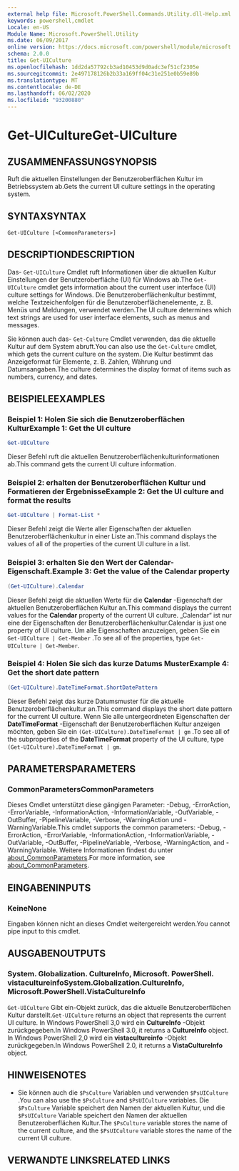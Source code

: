 ```yaml
---
external help file: Microsoft.PowerShell.Commands.Utility.dll-Help.xml
keywords: powershell,cmdlet
Locale: en-US
Module Name: Microsoft.PowerShell.Utility
ms.date: 06/09/2017
online version: https://docs.microsoft.com/powershell/module/microsoft.powershell.utility/get-uiculture?view=powershell-6&WT.mc_id=ps-gethelp
schema: 2.0.0
title: Get-UICulture
ms.openlocfilehash: 1dd2da57792cb3ad10453d9d0adc3ef51cf2305e
ms.sourcegitcommit: 2e497178126b2b33a169ff04c31e251e0b59e89b
ms.translationtype: MT
ms.contentlocale: de-DE
ms.lasthandoff: 06/02/2020
ms.locfileid: "93200880"
---
```

# <span data-ttu-id="cfeed-103">Get-UICulture</span><span class="sxs-lookup"><span data-stu-id="cfeed-103">Get-UICulture</span></span>

## <span data-ttu-id="cfeed-104">ZUSAMMENFASSUNG</span><span class="sxs-lookup"><span data-stu-id="cfeed-104">SYNOPSIS</span></span>
<span data-ttu-id="cfeed-105">Ruft die aktuellen Einstellungen der Benutzeroberflächen Kultur im Betriebssystem ab.</span><span class="sxs-lookup"><span data-stu-id="cfeed-105">Gets the current UI culture settings in the operating system.</span></span>

## <span data-ttu-id="cfeed-106">SYNTAX</span><span class="sxs-lookup"><span data-stu-id="cfeed-106">SYNTAX</span></span>

```
Get-UICulture [<CommonParameters>]
```

## <span data-ttu-id="cfeed-107">DESCRIPTION</span><span class="sxs-lookup"><span data-stu-id="cfeed-107">DESCRIPTION</span></span>

<span data-ttu-id="cfeed-108">Das- `Get-UICulture` Cmdlet ruft Informationen über die aktuellen Kultur Einstellungen der Benutzeroberfläche (UI) für Windows ab.</span><span class="sxs-lookup"><span data-stu-id="cfeed-108">The `Get-UICulture` cmdlet gets information about the current user interface (UI) culture settings for Windows.</span></span>
<span data-ttu-id="cfeed-109">Die Benutzeroberflächenkultur bestimmt, welche Textzeichenfolgen für die Benutzeroberflächenelemente, z. B. Menüs und Meldungen, verwendet werden.</span><span class="sxs-lookup"><span data-stu-id="cfeed-109">The UI culture determines which text strings are used for user interface elements, such as menus and messages.</span></span>

<span data-ttu-id="cfeed-110">Sie können auch das- `Get-Culture` Cmdlet verwenden, das die aktuelle Kultur auf dem System abruft.</span><span class="sxs-lookup"><span data-stu-id="cfeed-110">You can also use the `Get-Culture` cmdlet, which gets the current culture on the system.</span></span>
<span data-ttu-id="cfeed-111">Die Kultur bestimmt das Anzeigeformat für Elemente, z. B. Zahlen, Währung und Datumsangaben.</span><span class="sxs-lookup"><span data-stu-id="cfeed-111">The culture determines the display format of items such as numbers, currency, and dates.</span></span>

## <span data-ttu-id="cfeed-112">BEISPIELE</span><span class="sxs-lookup"><span data-stu-id="cfeed-112">EXAMPLES</span></span>

### <span data-ttu-id="cfeed-113">Beispiel 1: Holen Sie sich die Benutzeroberflächen Kultur</span><span class="sxs-lookup"><span data-stu-id="cfeed-113">Example 1: Get the UI culture</span></span>

```powershell
Get-UICulture
```

<span data-ttu-id="cfeed-114">Dieser Befehl ruft die aktuellen Benutzeroberflächenkulturinformationen ab.</span><span class="sxs-lookup"><span data-stu-id="cfeed-114">This command gets the current UI culture information.</span></span>

### <span data-ttu-id="cfeed-115">Beispiel 2: erhalten der Benutzeroberflächen Kultur und Formatieren der Ergebnisse</span><span class="sxs-lookup"><span data-stu-id="cfeed-115">Example 2: Get the UI culture and format the results</span></span>

```powershell
Get-UICulture | Format-List *
```

<span data-ttu-id="cfeed-116">Dieser Befehl zeigt die Werte aller Eigenschaften der aktuellen Benutzeroberflächenkultur in einer Liste an.</span><span class="sxs-lookup"><span data-stu-id="cfeed-116">This command displays the values of all of the properties of the current UI culture in a list.</span></span>

### <span data-ttu-id="cfeed-117">Beispiel 3: erhalten Sie den Wert der Calendar-Eigenschaft.</span><span class="sxs-lookup"><span data-stu-id="cfeed-117">Example 3: Get the value of the Calendar property</span></span>

```powershell
(Get-UICulture).Calendar
```

<span data-ttu-id="cfeed-118">Dieser Befehl zeigt die aktuellen Werte für die **Calendar** -Eigenschaft der aktuellen Benutzeroberflächen Kultur an.</span><span class="sxs-lookup"><span data-stu-id="cfeed-118">This command displays the current values for the **Calendar** property of the current UI culture.</span></span>
<span data-ttu-id="cfeed-119">„Calendar“ ist nur eine der Eigenschaften der Benutzeroberflächenkultur.</span><span class="sxs-lookup"><span data-stu-id="cfeed-119">Calendar is just one property of UI culture.</span></span>
<span data-ttu-id="cfeed-120">Um alle Eigenschaften anzuzeigen, geben Sie ein `Get-UICulture | Get-Member` .</span><span class="sxs-lookup"><span data-stu-id="cfeed-120">To see all of the properties, type `Get-UICulture | Get-Member`.</span></span>

### <span data-ttu-id="cfeed-121">Beispiel 4: Holen Sie sich das kurze Datums Muster</span><span class="sxs-lookup"><span data-stu-id="cfeed-121">Example 4: Get the short date pattern</span></span>

```powershell
(Get-UICulture).DateTimeFormat.ShortDatePattern
```

<span data-ttu-id="cfeed-122">Dieser Befehl zeigt das kurze Datumsmuster für die aktuelle Benutzeroberflächenkultur an.</span><span class="sxs-lookup"><span data-stu-id="cfeed-122">This command displays the short date pattern for the current UI culture.</span></span>
<span data-ttu-id="cfeed-123">Wenn Sie alle untergeordneten Eigenschaften der **DateTimeFormat** -Eigenschaft der Benutzeroberflächen Kultur anzeigen möchten, geben Sie ein `(Get-UICulture).DateTimeFormat | gm` .</span><span class="sxs-lookup"><span data-stu-id="cfeed-123">To see all of the subproperties of the **DateTimeFormat** property of the UI culture, type `(Get-UICulture).DateTimeFormat | gm`.</span></span>

## <span data-ttu-id="cfeed-124">PARAMETERS</span><span class="sxs-lookup"><span data-stu-id="cfeed-124">PARAMETERS</span></span>

### <span data-ttu-id="cfeed-125">CommonParameters</span><span class="sxs-lookup"><span data-stu-id="cfeed-125">CommonParameters</span></span>

<span data-ttu-id="cfeed-126">Dieses Cmdlet unterstützt diese gängigen Parameter: -Debug, -ErrorAction, -ErrorVariable, -InformationAction, -InformationVariable, -OutVariable, -OutBuffer, -PipelineVariable, -Verbose, -WarningAction und -WarningVariable.</span><span class="sxs-lookup"><span data-stu-id="cfeed-126">This cmdlet supports the common parameters: -Debug, -ErrorAction, -ErrorVariable, -InformationAction, -InformationVariable, -OutVariable, -OutBuffer, -PipelineVariable, -Verbose, -WarningAction, and -WarningVariable.</span></span> <span data-ttu-id="cfeed-127">Weitere Informationen findest du unter [about_CommonParameters](../Microsoft.PowerShell.Core/About/about_CommonParameters.md).</span><span class="sxs-lookup"><span data-stu-id="cfeed-127">For more information, see [about_CommonParameters](../Microsoft.PowerShell.Core/About/about_CommonParameters.md).</span></span>

## <span data-ttu-id="cfeed-128">EINGABEN</span><span class="sxs-lookup"><span data-stu-id="cfeed-128">INPUTS</span></span>

### <span data-ttu-id="cfeed-129">Keine</span><span class="sxs-lookup"><span data-stu-id="cfeed-129">None</span></span>

<span data-ttu-id="cfeed-130">Eingaben können nicht an dieses Cmdlet weitergereicht werden.</span><span class="sxs-lookup"><span data-stu-id="cfeed-130">You cannot pipe input to this cmdlet.</span></span>

## <span data-ttu-id="cfeed-131">AUSGABEN</span><span class="sxs-lookup"><span data-stu-id="cfeed-131">OUTPUTS</span></span>

### <span data-ttu-id="cfeed-132">System. Globalization. CultureInfo, Microsoft. PowerShell. vistacultureinfo</span><span class="sxs-lookup"><span data-stu-id="cfeed-132">System.Globalization.CultureInfo, Microsoft.PowerShell.VistaCultureInfo</span></span>

<span data-ttu-id="cfeed-133">`Get-UICulture` Gibt ein-Objekt zurück, das die aktuelle Benutzeroberflächen Kultur darstellt.</span><span class="sxs-lookup"><span data-stu-id="cfeed-133">`Get-UICulture` returns an object that represents the current UI culture.</span></span>
<span data-ttu-id="cfeed-134">In Windows PowerShell 3,0 wird ein **CultureInfo** -Objekt zurückgegeben.</span><span class="sxs-lookup"><span data-stu-id="cfeed-134">In Windows PowerShell 3.0, it returns a **CultureInfo** object.</span></span>
<span data-ttu-id="cfeed-135">In Windows PowerShell 2,0 wird ein **vistacultureinfo** -Objekt zurückgegeben.</span><span class="sxs-lookup"><span data-stu-id="cfeed-135">In Windows PowerShell 2.0, it returns a **VistaCultureInfo** object.</span></span>

## <span data-ttu-id="cfeed-136">HINWEISE</span><span class="sxs-lookup"><span data-stu-id="cfeed-136">NOTES</span></span>

- <span data-ttu-id="cfeed-137">Sie können auch die `$PsCulture` Variablen und verwenden `$PsUICulture` .</span><span class="sxs-lookup"><span data-stu-id="cfeed-137">You can also use the `$PsCulture` and `$PsUICulture` variables.</span></span> <span data-ttu-id="cfeed-138">Die `$PsCulture` Variable speichert den Namen der aktuellen Kultur, und die `$PsUICulture` Variable speichert den Namen der aktuellen Benutzeroberflächen Kultur.</span><span class="sxs-lookup"><span data-stu-id="cfeed-138">The `$PsCulture` variable stores the name of the current culture, and the `$PsUICulture` variable stores the name of the current UI culture.</span></span>

## <span data-ttu-id="cfeed-139">VERWANDTE LINKS</span><span class="sxs-lookup"><span data-stu-id="cfeed-139">RELATED LINKS</span></span>
